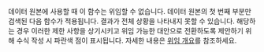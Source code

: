 
데이터 원본에 사용할 때 이 함수는 위임할 수 없습니다. 데이터 원본의 첫 번째 부분만 검색된 다음 함수가 적용됩니다. 결과가 전체 상황을 나타내지 못할 수 있습니다.  해당하는 경우 이러한 제한 사항을 상기시키고 위임 가능한 대안으로 전환하도록 제안하기 위해 수식 작성 시 파란색 점이 표시됩니다. 자세한 내용은 [위임 개요](../articles/delegation-overview.md)를 참조하세요.

